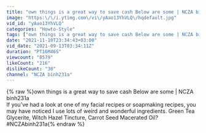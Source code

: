 ```yaml
---
title: "own things is a great way to save cash Below are some | NCZA binh231a"
image: "https:\/\/i.ytimg.com\/vi\/yAao13YhVLQ\/hqdefault.jpg"
vid_id: "yAao13YhVLQ"
categories: "Howto-Style"
tags: ["own things is a great way to save cash Below are some | NCZA binh231a","NCZA binh231a"]
date: "2021-11-10T23:34:43+03:00"
vid_date: "2021-09-13T03:34:11Z"
duration: "PT16M46S"
viewcount: "8579"
likeCount: "216"
dislikeCount: "30"
channel: "NCZA binh231a"
---
```

{% raw %}own things is a great way to save cash Below are some | NCZA binh231a<br />If you’ve had a look at one of my facial recipes or soapmaking recipes, you may have noticed I use lots of weird and wonderful ingredients. Green Tea Glycerite, Witch Hazel Tincture, Carrot Seed Macerated Oil?<br />#NCZAbinh231a{% endraw %}

